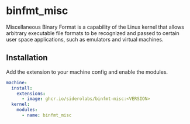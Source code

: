# binfmt_misc

Miscellaneous Binary Format is a capability of the Linux kernel that allows arbitrary executable file formats to be recognized and passed to certain user space applications, such as emulators and virtual machines.

## Installation

Add the extension to your machine config and enable the modules.

```yaml
machine:
  install:
    extensions:
      - image: ghcr.io/siderolabs/binfmt-misc:<VERSION>
  kernel:
    modules:
      - name: binfmt_misc
```

